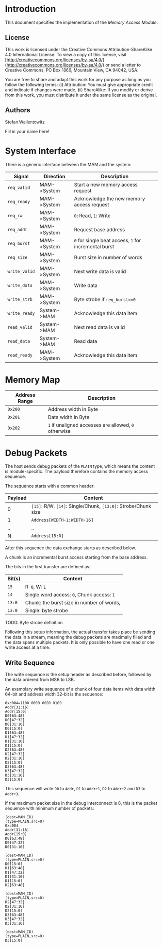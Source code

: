 # Introduction

This document specifies the implementation of the *Memory Access
Module*.

## License

This work is licensed under the Creative Commons
Attribution-ShareAlike 4.0 International License. To view a copy of
this license, visit
[http://creativecommons.org/licenses/by-sa/4.0/](http://creativecommons.org/licenses/by-sa/4.0/)
or send a letter to Creative Commons, PO Box 1866, Mountain View, CA
94042, USA.

You are free to share and adapt this work for any purpose as long as
you follow the following terms: (i) Attribution: You must give
appropriate credit and indicate if changes were made, (ii) ShareAlike:
If you modify or derive from this work, you must distribute it under
the same license as the original.

## Authors

Stefan Wallentowitz

Fill in your name here!

# System Interface

There is a generic interface between the MAM and the system:

 Signal        | Direction   | Description
 ------------  | ----------- | -----------
 `req_valid`   | MAM->System | Start a new memory access request
 `req_ready`   | MAM->System | Acknowledge the new memory access request
 `req_rw`      | MAM->System | `0`: Read, `1`: Write
 `req_addr`    | MAM->System | Request base address
 `req_burst`   | MAM->System | `0` for single beat access, `1` for incremental burst
 `req_size`    | MAM->System | Burst size in number of words
 `write_valid` | MAM->System | Next write data is valid
 `write_data`  | MAM->System | Write data
 `write_strb`  | MAM->System | Byte strobe if `req_burst==0`
 `write_ready` | System->MAM | Acknowledge this data item
 `read_valid`  | System->MAM | Next read data is valid
 `read_data`   | System->MAM | Read data
 `read_ready`  | MAM->System | Acknowledge this data item

# Memory Map

 Address Range | Description
 ------------- | -----------
 `0x200`       | Address width in Byte
 `0x201`       | Data width in Byte
 `0x202`       | `1` if unaligned accesses are allowed, `0` otherwise

# Debug Packets

The host sends debug packets of the `PLAIN` type, which means the
content is module-specific. The payload therefore contains the memory
access sequence.

The sequence starts with a common header:

 Payload | Content
 ------- | -------
 0       | `[15]`: R/W, `[14]`: Single/Chunk, `[13:0]`: Strobe/Chunk size
 1       | `Address[WIDTH-1:WIDTH-16]`
 ..      | ..
 N       | `Address[15:0]`

After this sequence the data exchange starts as described below.

A chunk is an incremental burst access starting from the base address.

The bits in the first transfer are defined as:

 Bit(s) | Content
 ------ | -------
 `15`   | R: `0`, W: `1`
 `14`   | Single word access: `0`, Chunk access: `1`
 `13:0` | Chunk: the burst size in number of words,
 `13:0` | Single: byte strobe

TODO: Byte strobe definition

Following this setup information, the actual transfer takes place be
sending the data in a stream, meaning the debug packets are maximally
filled and the data spans multiple packets. It is only possible to
have one read or one write access at a time.

## Write Sequence

The write sequence is the setup header as described before, followed
by the data ordered from MSB to LSB.

An examplary write sequence of a chunk of four data items with data
width 64-bit and address width 32-bit is the sequence:

    0xc004=1100 0000 0000 0100
    Addr[31:16]
	Addr[15:0]
	D0[63:48]
	D0[47:32]
	D0[31:16]
	D0[15:0]
	D1[63:48]
	D1[47:32]
	D1[31:16]
	D1[15:0]
	D2[63:48]
	D2[47:32]
	D2[31:16]
	D2[15:0]
	D3[63:48]
	D3[47:32]
	D3[31:16]
	D3[15:0]

This sequence will write `D0` to `Addr`, `D1` to `Addr+1`, `D2` to
`Addr+2` and `D3` to `Addr+3`.

If the maximum packet size in the debug interconnect is 8, this is the
packet sequence with minimum number of packets:

	(dest=MAM_ID)
	(type=PLAIN,src=0)
	0xc004
	Addr[31:16]
	Addr[15:0]
	D0[63:48]
	D0[47:32]
	D0[31:16]

	(dest=MAM_ID)
	(type=PLAIN,src=0)
	D0[15:0]
	D1[63:48]
	D1[47:32]
	D1[31:16]
	D1[15:0]
	D2[63:48]

	(dest=MAM_ID)
	(type=PLAIN,src=0)
	D2[47:32]
	D2[31:16]
	D2[15:0]
	D3[63:48]
	D3[47:32]
	D3[31:16]

    (dest=MAM_ID)
	(type=PLAIN,src=0)
	D3[15:0]

